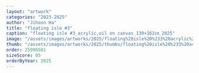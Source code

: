 ```yaml
---
layout: "artwork"
categories: "2023-2025"
author: "Jihoon Ha"
title: "floating isle #3"
caption: "floating isle #3_acrylic,oil on canvas_130×162㎝_2025"
image: "/assets/images/artworks/2025/floating%20isle%20%233%20acrylic%2Coil%20on%20canvas%20130x162cm%202025.jpg"
thumb: "/assets/images/artworks/2025/thumbs/floating%20isle%20%233%20acrylic%2Coil%20on%20canvas%20130x162cm%202025.jpg"
order: 25990501
sizeScore: 05
orderByYear: 2025
---
```

